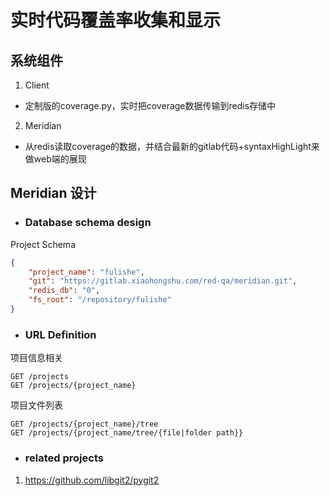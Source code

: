 # 实时代码覆盖率收集和显示

## 系统组件

1. Client
* 定制版的coverage.py，实时把coverage数据传输到redis存储中

2. Meridian
* 从redis读取coverage的数据，并结合最新的gitlab代码+syntaxHighLight来做web端的展现

## Meridian 设计

* ### Database schema design

Project Schema
``` json
{
    "project_name": "fulishe",
    "git": "https://gitlab.xiaohongshu.com/red-qa/meridian.git",
    "redis_db": "0",
    "fs_root": "/repository/fulishe"
}
```

* ### URL Definition

项目信息相关

```
GET /projects
GET /projects/{project_name}
```

项目文件列表

```
GET /projects/{project_name}/tree
GET /projects/{project_name/tree/{file|folder path}}

```
* ### related projects

1. https://github.com/libgit2/pygit2
